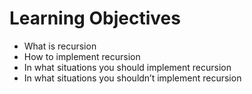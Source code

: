 # Learning Objectives

* What is recursion
* How to implement recursion
* In what situations you should implement recursion
* In what situations you shouldn’t implement recursion
